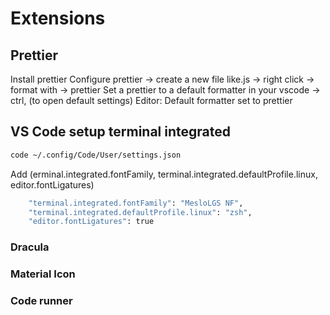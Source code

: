 # Extensions
## Prettier
Install prettier
Configure prettier -> create a new file like.js -> right click -> format with -> prettier
Set a prettier to a default formatter in your vscode -> ctrl, (to open default settings)
Editor: Default formatter set to prettier

## VS Code setup terminal integrated
```zsh
code ~/.config/Code/User/settings.json
```
Add (erminal.integrated.fontFamily, terminal.integrated.defaultProfile.linux, editor.fontLigatures)
```zsh
    "terminal.integrated.fontFamily": "MesloLGS NF",
    "terminal.integrated.defaultProfile.linux": "zsh",
    "editor.fontLigatures": true
```

### Dracula
### Material Icon
### Code runner
